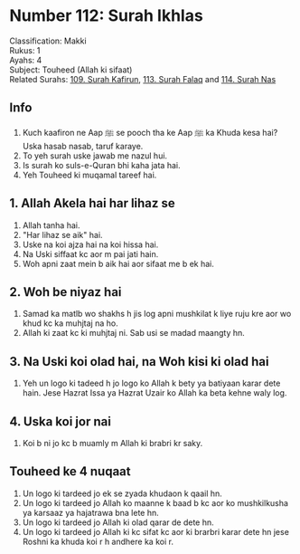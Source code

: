 # Number 112: Surah Ikhlas

Classification: Makki  
Rukus: 1  
Ayahs: 4  
Subject: Touheed (Allah ki sifaat)  
Related Surahs: [109. Surah Kafirun](109_Surah_Kafirun.md), [113. Surah Falaq](113_Surah_Falaq.md) and [114. Surah Nas](114_Surah_Nas.md)

## Info

1. Kuch kaafiron ne Aap ﷺ se pooch tha ke Aap ﷺ ka Khuda kesa hai? Uska hasab nasab, taruf karaye.
2. To yeh surah uske jawab me nazul hui.
3. Is surah ko suls-e-Quran bhi kaha jata hai.
4. Yeh Touheed ki muqamal tareef hai.

## 1. Allah Akela hai har lihaz se

1. Allah tanha hai.
2. "Har lihaz se aik" hai.
3. Uske na koi ajza hai na koi hissa hai.
4. Na Uski siffaat kc aor m pai jati hain.
5. Woh apni zaat mein b aik hai aor sifaat me b ek hai.

## 2. Woh be niyaz hai

1. Samad ka matlb wo shakhs h jis log apni mushkilat k liye ruju kre aor wo khud kc ka muhjtaj na ho.
2. Allah ki zaat kc ki muhjtaj ni. Sab usi se madad maangty hn.

## 3. Na Uski koi olad hai, na Woh kisi ki olad hai

1. Yeh un logo ki tadeed h jo logo ko Allah k bety ya batiyaan karar dete hain. Jese  Hazrat Issa ya Hazrat Uzair ko Allah ka beta kehne waly log.

## 4. Uska koi jor nai

1. Koi b ni jo kc b muamly m Allah ki brabri kr saky.

## Touheed ke 4 nuqaat

1. Un logo ki tardeed jo ek se zyada khudaon k qaail hn.
2. Un logo ki tardeed jo Allah ko maanne k baad b kc aor ko mushkilkusha ya karsaaz ya hajatrawa bna lete hn.
3. Un logo ki tardeed jo Allah ki olad qarar de dete hn.
4. Un logo ki tardeed jo Allah ki kc sifat kc aor ki brarbri karar dete hn jese Roshni ka khuda koi r h andhere ka koi r.
